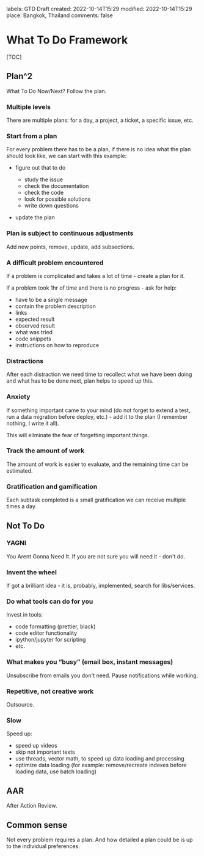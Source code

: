 labels: GTD
        Draft
created: 2022-10-14T15:29
modified: 2022-10-14T15:29
place: Bangkok, Thailand
comments: false

# What To Do Framework

[TOC]

## Plan^2

What To Do Now/Next?
Follow the plan.

### Multiple levels

There are multiple plans: for a day, a project, a ticket, a specific issue, etc.

### Start from a plan

For every problem there has to be a plan, if there is no idea what the plan should look like, we can start with this example:

- figure out that to do

  - study the issue
  - check the documentation
  - check the code
  - look for possible solutions
  - write down questions

- update the plan

### Plan is subject to continuous adjustments

Add new points, remove, update, add subsections.

### A difficult problem encountered

If a problem is complicated and takes a lot of time - create a plan for it.

If a problem took 1hr of time and there is no progress - ask for help:

- have to be a single message
- contain the problem description
- links
- expected result
- observed result
- what was tried
- code snippets
- instructions on how to reproduce

### Distractions

After each distraction we need time to recollect what we have been doing and what has to be done next, plan helps to speed up this.

### Anxiety

If something important came to your mind (do not forget to extend a test, run a data migration before deploy, etc.) - add it to the plan (I remember nothing, I write it all).

This will eliminate the fear of forgetting important things.

### Track the amount of work

The amount of work is easier to evaluate, and the remaining time can be estimated.

### Gratification and gamification

Each subtask completed is a small gratification we can receive multiple times a day.

## Not To Do

### YAGNI

You Arent Gonna Need It.
If you are not sure you will need it - don't do.

### Invent the wheel

If got a brilliant idea - it is, probably, implemented, search for libs/services.

### Do what tools can do for you

Invest in tools:

- code formatting (prettier, black)
- code editor functionality
- ipython/jupyter for scripting
- etc.

### What makes you “busy” (email box, instant messages)

Unsubscribe from emails you don't need.
Pause notifications while working.

### Repetitive, not creative work

Outsource.

### Slow

Speed up:

- speed up videos
- skip not important texts
- use threads, vector math, to speed up data loading and processing
- optimize data loading (for example: remove/recreate indexes before loading data, use batch loading)

## AAR

After Action Review.

## Common sense

Not every problem requires a plan.
And how detailed a plan could be is up to the individual preferences.